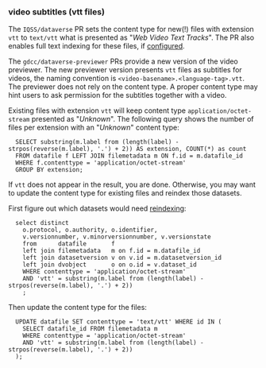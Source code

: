### video subtitles (vtt files)

The `IQSS/dataverse` PR sets the content type for new(!) files with extension `vtt` to `text/vtt`
what is presented as "_Web Video Text Tracks_". The PR also enables full text indexing for these files,
if [configured](https://guides.dataverse.org/en/latest/installation/config.html#solrfulltextindexing).

The `gdcc/dataverse-previewer` PRs provide a new version of the video previewer. 
The new previewer version presents `vtt` files as subtitles for videos,
the naming convention is `<video-basename>.<language-tag>.vtt`.
The previewer does not rely on the content type.
A proper content type may hint users to ask permission for the subtitles together with a video.

Existing files with extension `vtt` will keep content type `application/octet-stream` presented as "_Unknown_".
The following query shows the number of files per extension with an "_Unknown_" content type:

      SELECT substring(m.label from (length(label) - strpos(reverse(m.label), '.') + 2)) AS extension, COUNT(*) as count
      FROM datafile f LEFT JOIN filemetadata m ON f.id = m.datafile_id
      WHERE f.contenttype = 'application/octet-stream'
      GROUP BY extension;

If `vtt` does not appear in the result, you are done. 
Otherwise, you may want to update the content type for existing files and reindex those datasets.

First figure out which datasets would need [reindexing](https://guides.dataverse.org/en/latest/admin/solr-search-index.html#manual-reindexing):

      select distinct
        o.protocol, o.authority, o.identifier,
        v.versionnumber, v.minorversionnumber, v.versionstate
        from      datafile       f
        left join filemetadata   m on f.id = m.datafile_id
        left join datasetversion v on v.id = m.datasetversion_id
        left join dvobject       o on o.id = v.dataset_id
        WHERE contenttype = 'application/octet-stream' 
        AND 'vtt' = substring(m.label from (length(label) - strpos(reverse(m.label), '.') + 2))
        ;

Then update the content type for the files:

      UPDATE datafile SET contenttype = 'text/vtt' WHERE id IN (
        SELECT datafile_id FROM filemetadata m
        WHERE contenttype = 'application/octet-stream' 
        AND 'vtt' = substring(m.label from (length(label) - strpos(reverse(m.label), '.') + 2))
      );